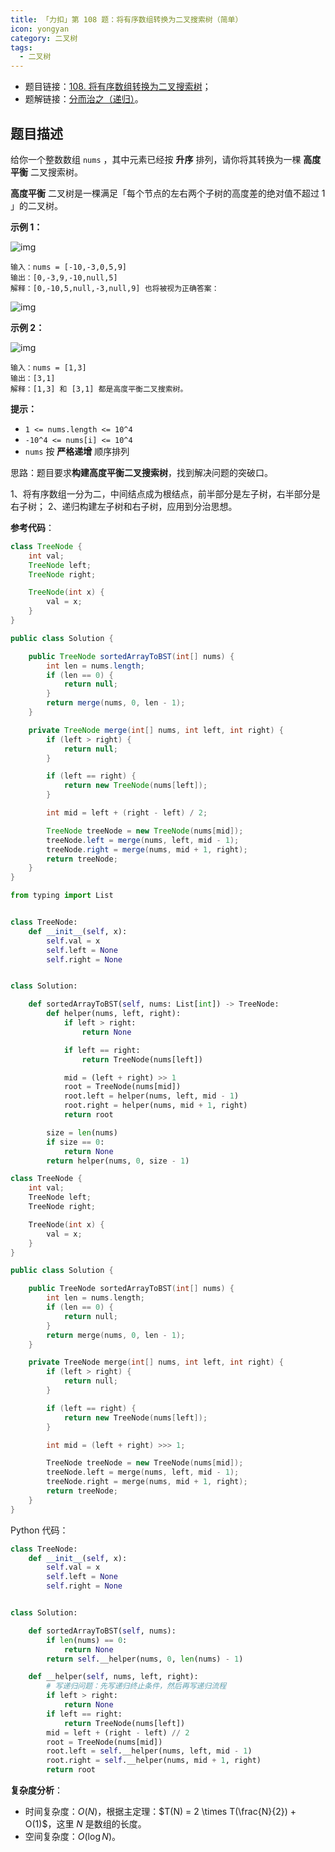 ```yaml
---
title: 「力扣」第 108 题：将有序数组转换为二叉搜索树（简单）
icon: yongyan
category: 二叉树
tags:
  - 二叉树
---
```


+ 题目链接：[108. 将有序数组转换为二叉搜索树](https://leetcode-cn.com/problems/convert-sorted-array-to-binary-search-tree/)；
+ 题解链接：[分而治之（递归）](https://leetcode-cn.com/problems/convert-sorted-array-to-binary-search-tree/solution/fen-er-zhi-zhi-di-gui-by-liweiwei1419/)。

## 题目描述

给你一个整数数组 `nums` ，其中元素已经按 **升序** 排列，请你将其转换为一棵 **高度平衡** 二叉搜索树。

**高度平衡** 二叉树是一棵满足「每个节点的左右两个子树的高度差的绝对值不超过 1 」的二叉树。

**示例 1：**

![img](https://assets.leetcode.com/uploads/2021/02/18/btree1.jpg)



```
输入：nums = [-10,-3,0,5,9]
输出：[0,-3,9,-10,null,5]
解释：[0,-10,5,null,-3,null,9] 也将被视为正确答案：
```

![img](https://assets.leetcode.com/uploads/2021/02/18/btree2.jpg)

**示例 2：**

![img](https://assets.leetcode.com/uploads/2021/02/18/btree.jpg)

```
输入：nums = [1,3]
输出：[3,1]
解释：[1,3] 和 [3,1] 都是高度平衡二叉搜索树。
```



**提示：**

- `1 <= nums.length <= 10^4`
- `-10^4 <= nums[i] <= 10^4`
- `nums` 按 **严格递增** 顺序排列









思路：题目要求**构建高度平衡二叉搜索树**，找到解决问题的突破口。

1、将有序数组一分为二，中间结点成为根结点，前半部分是左子树，右半部分是右子树；
2、递归构建左子树和右子树，应用到分治思想。

**参考代码**：


```Java []
class TreeNode {
    int val;
    TreeNode left;
    TreeNode right;

    TreeNode(int x) {
        val = x;
    }
}

public class Solution {

    public TreeNode sortedArrayToBST(int[] nums) {
        int len = nums.length;
        if (len == 0) {
            return null;
        }
        return merge(nums, 0, len - 1);
    }

    private TreeNode merge(int[] nums, int left, int right) {
        if (left > right) {
            return null;
        }

        if (left == right) {
            return new TreeNode(nums[left]);
        }

        int mid = left + (right - left) / 2;

        TreeNode treeNode = new TreeNode(nums[mid]);
        treeNode.left = merge(nums, left, mid - 1);
        treeNode.right = merge(nums, mid + 1, right);
        return treeNode;
    }
}
```
```Python []
from typing import List


class TreeNode:
    def __init__(self, x):
        self.val = x
        self.left = None
        self.right = None


class Solution:

    def sortedArrayToBST(self, nums: List[int]) -> TreeNode:
        def helper(nums, left, right):
            if left > right:
                return None

            if left == right:
                return TreeNode(nums[left])

            mid = (left + right) >> 1
            root = TreeNode(nums[mid])
            root.left = helper(nums, left, mid - 1)
            root.right = helper(nums, mid + 1, right)
            return root

        size = len(nums)
        if size == 0:
            return None
        return helper(nums, 0, size - 1)
```
```C++ []
class TreeNode {
    int val;
    TreeNode left;
    TreeNode right;

    TreeNode(int x) {
        val = x;
    }
}

public class Solution {

    public TreeNode sortedArrayToBST(int[] nums) {
        int len = nums.length;
        if (len == 0) {
            return null;
        }
        return merge(nums, 0, len - 1);
    }

    private TreeNode merge(int[] nums, int left, int right) {
        if (left > right) {
            return null;
        }

        if (left == right) {
            return new TreeNode(nums[left]);
        }

        int mid = (left + right) >>> 1;

        TreeNode treeNode = new TreeNode(nums[mid]);
        treeNode.left = merge(nums, left, mid - 1);
        treeNode.right = merge(nums, mid + 1, right);
        return treeNode;
    }
}
```



Python 代码：

```python
class TreeNode:
    def __init__(self, x):
        self.val = x
        self.left = None
        self.right = None


class Solution:

    def sortedArrayToBST(self, nums):
        if len(nums) == 0:
            return None
        return self.__helper(nums, 0, len(nums) - 1)

    def __helper(self, nums, left, right):
        # 写递归问题：先写递归终止条件，然后再写递归流程
        if left > right:
            return None
        if left == right:
            return TreeNode(nums[left])
        mid = left + (right - left) // 2
        root = TreeNode(nums[mid])
        root.left = self.__helper(nums, left, mid - 1)
        root.right = self.__helper(nums, mid + 1, right)
        return root
```





**复杂度分析**：

+ 时间复杂度：$O(N)$，根据主定理：$T(N) = 2 \times T(\frac{N}{2}) + O(1)$，这里 $N$ 是数组的长度。
+ 空间复杂度：$O(\log N)$。
